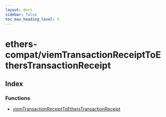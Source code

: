 ```yaml
---
layout: docs
sidebar: false
toc_max_heading_level: 5
---
```


# ethers-compat/viemTransactionReceiptToEthersTransactionReceipt

## Index

### Functions

- [viemTransactionReceiptToEthersTransactionReceipt](functions/viemTransactionReceiptToEthersTransactionReceipt.md)
